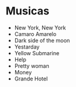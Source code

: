 # Musicas

* New York, New York
* Camaro Amarelo
* Dark side of the moon
* Yestarday
* Yellow Submarine
* Help
* Pretty woman
* Money
* Grande Hotel

